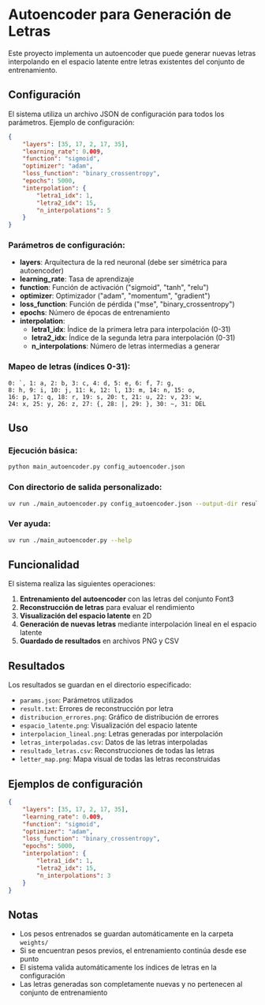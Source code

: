 # Autoencoder para Generación de Letras

Este proyecto implementa un autoencoder que puede generar nuevas letras interpolando en el espacio latente entre letras existentes del conjunto de entrenamiento.

## Configuración

El sistema utiliza un archivo JSON de configuración para todos los parámetros. Ejemplo de configuración:

```json
{
    "layers": [35, 17, 2, 17, 35],
    "learning_rate": 0.009,
    "function": "sigmoid",
    "optimizer": "adam",
    "loss_function": "binary_crossentropy",
    "epochs": 5000,
    "interpolation": {
        "letra1_idx": 1,
        "letra2_idx": 15,
        "n_interpolations": 5
    }
}
```

### Parámetros de configuración:

- **layers**: Arquitectura de la red neuronal (debe ser simétrica para autoencoder)
- **learning_rate**: Tasa de aprendizaje
- **function**: Función de activación ("sigmoid", "tanh", "relu")
- **optimizer**: Optimizador ("adam", "momentum", "gradient")
- **loss_function**: Función de pérdida ("mse", "binary_crossentropy")
- **epochs**: Número de épocas de entrenamiento
- **interpolation**:
  - **letra1_idx**: Índice de la primera letra para interpolación (0-31)
  - **letra2_idx**: Índice de la segunda letra para interpolación (0-31)
  - **n_interpolations**: Número de letras intermedias a generar

### Mapeo de letras (índices 0-31):
```
0: `, 1: a, 2: b, 3: c, 4: d, 5: e, 6: f, 7: g,
8: h, 9: i, 10: j, 11: k, 12: l, 13: m, 14: n, 15: o,
16: p, 17: q, 18: r, 19: s, 20: t, 21: u, 22: v, 23: w,
24: x, 25: y, 26: z, 27: {, 28: |, 29: }, 30: ~, 31: DEL
```

## Uso

### Ejecución básica:
```bash
python main_autoencoder.py config_autoencoder.json
```

### Con directorio de salida personalizado:
```bash
uv run ./main_autoencoder.py config_autoencoder.json --output-dir results/mi_experimento
```

### Ver ayuda:
```bash
uv run ./main_autoencoder.py --help
```

## Funcionalidad

El sistema realiza las siguientes operaciones:

1. **Entrenamiento del autoencoder** con las letras del conjunto Font3
2. **Reconstrucción de letras** para evaluar el rendimiento
3. **Visualización del espacio latente** en 2D
4. **Generación de nuevas letras** mediante interpolación lineal en el espacio latente
5. **Guardado de resultados** en archivos PNG y CSV

## Resultados

Los resultados se guardan en el directorio especificado:

- `params.json`: Parámetros utilizados
- `result.txt`: Errores de reconstrucción por letra
- `distribucion_errores.png`: Gráfico de distribución de errores
- `espacio_latente.png`: Visualización del espacio latente
- `interpolacion_lineal.png`: Letras generadas por interpolación
- `letras_interpoladas.csv`: Datos de las letras interpoladas
- `resultado_letras.csv`: Reconstrucciones de todas las letras
- `letter_map.png`: Mapa visual de todas las letras reconstruidas

## Ejemplos de configuración

```json
{
    "layers": [35, 17, 2, 17, 35],
    "learning_rate": 0.009,
    "function": "sigmoid",
    "optimizer": "adam",
    "loss_function": "binary_crossentropy",
    "epochs": 5000,
    "interpolation": {
        "letra1_idx": 1,
        "letra2_idx": 15,
        "n_interpolations": 3
    }
}
```

## Notas

- Los pesos entrenados se guardan automáticamente en la carpeta `weights/`
- Si se encuentran pesos previos, el entrenamiento continúa desde ese punto
- El sistema valida automáticamente los índices de letras en la configuración
- Las letras generadas son completamente nuevas y no pertenecen al conjunto de entrenamiento 